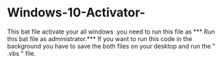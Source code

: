 # Windows-10-Activator-
This bat file activate your all windows .you need to run this file as *** Run  this bat file as administrator.***
If you want to run this code in the background you have to save the both files on your desktop and run the " .vbs " file.

